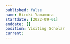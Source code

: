 ```yaml
---
published: false
name: Hiroki Yamamura
startdate: [2022-09-01]
enddate: []
position: Visiting Scholar
current:
---
```

